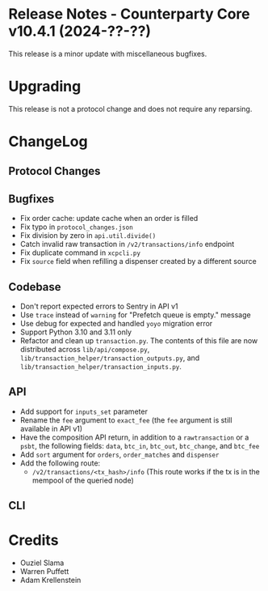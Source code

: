 # Release Notes - Counterparty Core v10.4.1 (2024-??-??)

This release is a minor update with miscellaneous bugfixes.

# Upgrading

This release is not a protocol change and does not require any reparsing.

# ChangeLog

## Protocol Changes

## Bugfixes

* Fix order cache: update cache when an order is filled
* Fix typo in `protocol_changes.json`
* Fix division by zero in `api.util.divide()`
* Catch invalid raw transaction in `/v2/transactions/info` endpoint
* Fix duplicate command in `xcpcli.py`
* Fix `source` field when refilling a dispenser created by a different source

## Codebase

* Don't report expected errors to Sentry in API v1
* Use `trace` instead of `warning` for "Prefetch queue is empty." message
* Use debug for expected and handled `yoyo` migration error
* Support Python 3.10 and 3.11 only
* Refactor and clean up `transaction.py`. The contents of this file are now distributed across `lib/api/compose.py`, `lib/transaction_helper/transaction_outputs.py`, and `lib/transaction_helper/transaction_inputs.py`.

## API

* Add support for `inputs_set` parameter
* Rename the `fee` argument to `exact_fee` (the `fee` argument is still available in API v1)
* Have the composition API return, in addition to a `rawtransaction` or a `psbt`, the following fields: `data`, `btc_in`, `btc_out`, `btc_change`, and `btc_fee`
* Add `sort` argument for `orders`, `order_matches` and `dispenser`
* Add the following route:
    - `/v2/transactions/<tx_hash>/info` (This route works if the tx is in the mempool of the queried node)

## CLI

# Credits

* Ouziel Slama
* Warren Puffett
* Adam Krellenstein
